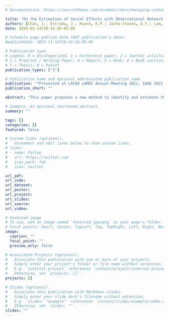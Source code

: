 ```yaml
---
# Documentation: https://sourcethemes.com/academic/docs/managing-content/

title: "On the Estimation of Social Effects with Observational Network Data and Random Assignment"
authors: [Chan, J.; Estrada, J.; Huynh, K.P.; Jacho-Chavez, D.T.; Lam, S.;Sanchez-Aragon, L.]
date: 2020-01-14T20:42:26-05:00

# Schedule page publish date (NOT publication's date).
#publishDate: 2022-11-14T20:42:26-05:00

# Publication type.
# Legend: 0 = Uncategorized; 1 = Conference paper; 2 = Journal article;
# 3 = Preprint / Working Paper; 4 = Report; 5 = Book; 6 = Book section;
# 7 = Thesis; 8 = Patent
publication_types: ["3"]

# Publication name and optional abbreviated publication name.
publication: "*Presented at LACEA LAMES Annual-Meeting 2021, IAAE 2021 Annual Conference, Young Academics Networks Conference at University of Cambridge, INET, Sixth annual conference on Network Science and Economic. Coming up at North American Summer Meetings of The Econometric Society, IAAE 2022 Annual Conference*"
publication_short: ""

abstract: "This paper proposes a new method to identify and estimate the parameters of the popular Linear-in-Means model of social effects in situations where initial randomization of peers induces the observed network of interest. We argue that the initially randomized peers do not generate social effects. However,  after the randomization, agents can endogenously form relevant connections that can create peer influences. In this context, we introduce a moment condition that aggregates local heterogeneous identifying information for all the individuals in the population. We show that it is possible to identify the parameters of interest by using the exogenous variation in the randomized groups. We prove the consistency and root-n asymptotic normality of the resulting estimator of peer, contextual, and direct effects in the presence of psi-dependence in the network space. The asymptotically efficient variance-covariance matrix is characterized and an estimator is proposed. A Monte Carlo experiment showcases the good small-sample properties of the estimator, while an application using networks of study partners and seatmates among high school students in Hong Kong is included. We find strong positive spillover effects of math test scores among study partners."

# Summary. An optional shortened abstract.
summary: ""

tags: []
categories: []
featured: false

# Custom links (optional).
#   Uncomment and edit lines below to show custom links.
# links:
# - name: Follow
#   url: https://twitter.com
#   icon_pack: fab
#   icon: twitter

url_pdf: 
url_code:
url_dataset:
url_poster:
url_project:
url_slides:
url_source:
url_video:

# Featured image
# To use, add an image named `featured.jpg/png` to your page's folder. 
# Focal points: Smart, Center, TopLeft, Top, TopRight, Left, Right, BottomLeft, Bottom, BottomRight.
image:
  caption: ""
  focal_point: ""
  preview_only: false

# Associated Projects (optional).
#   Associate this publication with one or more of your projects.
#   Simply enter your project's folder or file name without extension.
#   E.g. `internal-project` references `content/project/internal-project/index.md`.
#   Otherwise, set `projects: []`.
projects: []

# Slides (optional).
#   Associate this publication with Markdown slides.
#   Simply enter your slide deck's filename without extension.
#   E.g. `slides: "example"` references `content/slides/example/index.md`.
#   Otherwise, set `slides: ""`.
slides: ""
---
```


